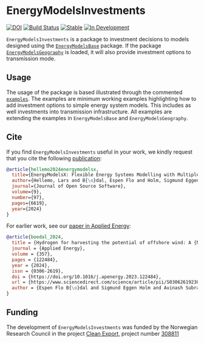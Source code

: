# EnergyModelsInvestments

[![DOI](https://joss.theoj.org/papers/10.21105/joss.06619/status.svg)](https://doi.org/10.21105/joss.06619)
[![Build Status](https://github.com/EnergyModelsX/EnergyModelsInvestments.jl/workflows/CI/badge.svg)](https://github.com/EnergyModelsX/EnergyModelsInvestments.jl/actions?query=workflow%3ACI)
[![Stable](https://img.shields.io/badge/docs-stable-blue.svg)](https://energymodelsx.github.io/EnergyModelsInvestments.jl//stable)
[![In Development](https://img.shields.io/badge/docs-dev-blue.svg)](https://energymodelsx.github.io/EnergyModelsInvestments.jl/dev/)

`EnergyModelsInvestments` is a package to investment decisions to models designed using the [`EnergyModelsBase`](https://github.com/EnergyModelsX/EnergyModelsBase.jl) package.
If the package [`EnergyModelsGeography`](https://github.com/EnergyModelsX/EnergyModelsGeography.jl) is loaded, it will also provide investment options to transmission mode.

## Usage

The usage of the package is based illustrated through the commented [`examples`](examples).
The examples are minimum working examples highlighting how to add investment options to simple energy system models.
This includes as well investments into transmission infrastructure.
All examples are extending the examples in `EnergyModelsBase` and `EnergyModelsGeography`.

## Cite

If you find `EnergyModelsInvestments` useful in your work, we kindly request that you cite the following [publication](https://doi.org/10.21105/joss.06619):

```bibtex
@article{hellemo2024energymodelsx,
  title={EnergyModelsX: Flexible Energy Systems Modelling with Multiple Dispatch},
  author={Hellemo, Lars and B{\o}dal, Espen Flo and Holm, Sigmund Eggen and Pinel, Dimitri and Straus, Julian},
  journal={Journal of Open Source Software},
  volume={9},
  number={97},
  pages={6619},
  year={2024}
}
```

For earlier work, see our [paper in Applied Energy](https://www.sciencedirect.com/science/article/pii/S0306261923018482):

```bibtex
@article{boedal_2024,
  title = {Hydrogen for harvesting the potential of offshore wind: A {N}orth {S}ea case study},
  journal = {Applied Energy},
  volume = {357},
  pages = {122484},
  year = {2024},
  issn = {0306-2619},
  doi = {https://doi.org/10.1016/j.apenergy.2023.122484},
  url = {https://www.sciencedirect.com/science/article/pii/S0306261923018482},
  author = {Espen Flo B{\o}dal and Sigmund Eggen Holm and Avinash Subramanian and Goran Durakovic and Dimitri Pinel and Lars Hellemo and Miguel Mu{\~n}oz Ortiz and Brage Rugstad Knudsen and Julian Straus}
}
```

## Funding

The development of `EnergyModelsInvestments` was funded by the Norwegian Research Council in the project [Clean Export](https://www.sintef.no/en/projects/2020/cleanexport/), project number [308811](https://prosjektbanken.forskningsradet.no/project/FORISS/308811)
